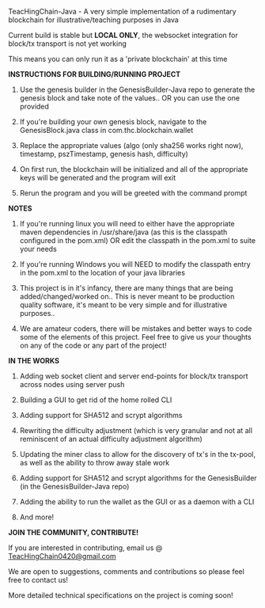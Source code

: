 TeacHingChain-Java - A very simple implementation of a rudimentary blockchain for illustrative/teaching purposes in Java 

Current build is stable but **LOCAL ONLY**, the websocket integration for block/tx transport is not yet working

This means you can only run it as a 'private blockchain' at this time

**INSTRUCTIONS FOR BUILDING/RUNNING PROJECT**

1.  Use the genesis builder in the GenesisBuilder-Java repo to generate the genesis block and take note of the values.. OR you can use the one provided

2.  If you're building your own genesis block, navigate to the GenesisBlock.java class in com.thc.blockchain.wallet

3.  Replace the appropriate values (algo (only sha256 works right now), timestamp, pszTimestamp, genesis hash, difficulty)

4.  On first run, the blockchain will be initialized and all of the appropriate keys will be generated and the program will exit

5.  Rerun the program and you will be greeted with the command prompt

**NOTES**

1.  If you're running linux you will need to either have the appropriate maven dependencies in /usr/share/java (as this is the classpath configured in the pom.xml) OR edit the classpath in the pom.xml to suite your needs

2.  If you're running Windows you will NEED to modify the classpath entry in the pom.xml to the location of your java libraries 

3.  This project is in it's infancy, there are many things that are being added/changed/worked on.. This is never meant to be production quality software, it's meant to be very simple and for illustrative purposes.. 

4.  We are amateur coders, there will be mistakes and better ways to code some of the elements of this project. Feel free to give us your thoughts on any of the code or any part of the project!

**IN THE WORKS**

1.  Adding web socket client and server end-points for block/tx transport across nodes using server push

2.  Building a GUI to get rid of the home rolled CLI

3.  Adding support for SHA512 and scrypt algorithms

4.  Rewriting the difficulty adjustment (which is very granular and not at all reminiscent of an actual difficulty adjustment algorithm)

5.  Updating the miner class to allow for the discovery of tx's in the tx-pool, as well as the ability to throw away stale work

6.  Adding support for SHA512 and scrypt algorithms for the GenesisBuilder (in the GenesisBuilder-Java repo)

7.  Adding the ability to run the wallet as the GUI or as a daemon with a CLI

8.  And more!

**JOIN THE COMMUNITY, CONTRIBUTE!**

If you are interested in contributing, email us @ TeacHingChain0420@gmail.com

We are open to suggestions, comments and contributions so please feel free to contact us!

More detailed technical specifications on the project is coming soon!